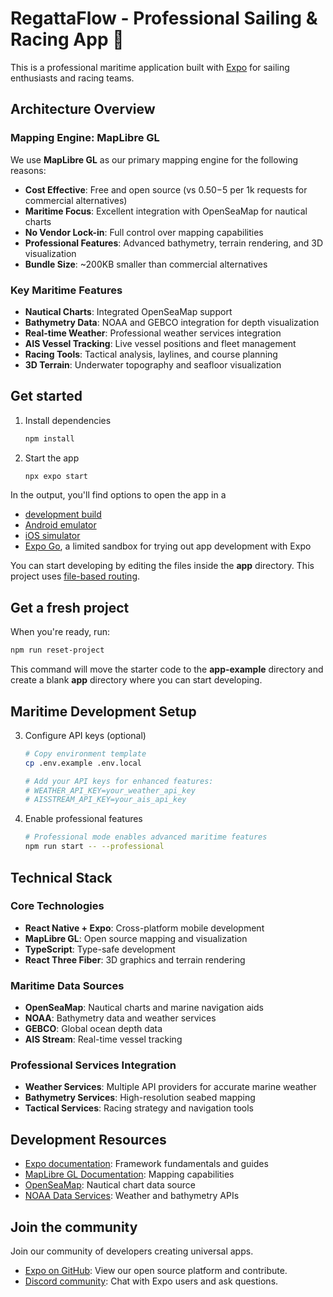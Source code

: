 # RegattaFlow - Professional Sailing & Racing App 🚤

This is a professional maritime application built with [Expo](https://expo.dev) for sailing enthusiasts and racing teams.

## Architecture Overview

### Mapping Engine: MapLibre GL

We use **MapLibre GL** as our primary mapping engine for the following reasons:

- **Cost Effective**: Free and open source (vs $0.50-$5 per 1k requests for commercial alternatives)
- **Maritime Focus**: Excellent integration with OpenSeaMap for nautical charts
- **No Vendor Lock-in**: Full control over mapping capabilities
- **Professional Features**: Advanced bathymetry, terrain rendering, and 3D visualization
- **Bundle Size**: ~200KB smaller than commercial alternatives

### Key Maritime Features

- **Nautical Charts**: Integrated OpenSeaMap support
- **Bathymetry Data**: NOAA and GEBCO integration for depth visualization
- **Real-time Weather**: Professional weather services integration
- **AIS Vessel Tracking**: Live vessel positions and fleet management
- **Racing Tools**: Tactical analysis, laylines, and course planning
- **3D Terrain**: Underwater topography and seafloor visualization

## Get started

1. Install dependencies

   ```bash
   npm install
   ```

2. Start the app

   ```bash
   npx expo start
   ```

In the output, you'll find options to open the app in a

- [development build](https://docs.expo.dev/develop/development-builds/introduction/)
- [Android emulator](https://docs.expo.dev/workflow/android-studio-emulator/)
- [iOS simulator](https://docs.expo.dev/workflow/ios-simulator/)
- [Expo Go](https://expo.dev/go), a limited sandbox for trying out app development with Expo

You can start developing by editing the files inside the **app** directory. This project uses [file-based routing](https://docs.expo.dev/router/introduction).

## Get a fresh project

When you're ready, run:

```bash
npm run reset-project
```

This command will move the starter code to the **app-example** directory and create a blank **app** directory where you can start developing.

## Maritime Development Setup

3. Configure API keys (optional)
   ```bash
   # Copy environment template
   cp .env.example .env.local

   # Add your API keys for enhanced features:
   # WEATHER_API_KEY=your_weather_api_key
   # AISSTREAM_API_KEY=your_ais_api_key
   ```

4. Enable professional features
   ```bash
   # Professional mode enables advanced maritime features
   npm run start -- --professional
   ```

## Technical Stack

### Core Technologies
- **React Native + Expo**: Cross-platform mobile development
- **MapLibre GL**: Open source mapping and visualization
- **TypeScript**: Type-safe development
- **React Three Fiber**: 3D graphics and terrain rendering

### Maritime Data Sources
- **OpenSeaMap**: Nautical charts and marine navigation aids
- **NOAA**: Bathymetry data and weather services
- **GEBCO**: Global ocean depth data
- **AIS Stream**: Real-time vessel tracking

### Professional Services Integration
- **Weather Services**: Multiple API providers for accurate marine weather
- **Bathymetry Services**: High-resolution seabed mapping
- **Tactical Services**: Racing strategy and navigation tools

## Development Resources

- [Expo documentation](https://docs.expo.dev/): Framework fundamentals and guides
- [MapLibre GL Documentation](https://maplibre.org/maplibre-gl-js-docs/): Mapping capabilities
- [OpenSeaMap](https://www.openseamap.org/): Nautical chart data source
- [NOAA Data Services](https://www.noaa.gov/): Weather and bathymetry APIs

## Join the community

Join our community of developers creating universal apps.

- [Expo on GitHub](https://github.com/expo/expo): View our open source platform and contribute.
- [Discord community](https://chat.expo.dev): Chat with Expo users and ask questions.
